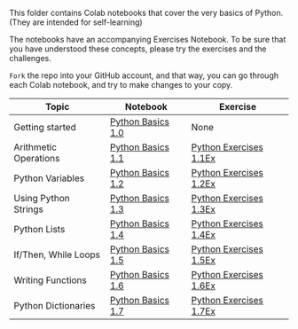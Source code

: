 
This folder contains Colab notebooks that cover the very basics of Python. (They are intended for self-learning)

The notebooks have an accompanying Exercises Notebook. To be sure that you have understood these concepts, 
please try the exercises and the challenges.

`Fork` the repo into your GitHub account, and that way, you can go through each Colab notebook, and try to make changes to your copy.



| Topic  	                | Notebook  	| Exercise  	|
|---	                    |---	|---	|
| Getting started  	        | [Python Basics 1.0](Python_Basics_1_0_Getting_Started_with_Python.ipynb)  	|   None                    	|
| Arithmetic Operations  	| [Python Basics 1.1](Python_Basics_1_1_Arithmetic_Operations_in_Python.ipynb)  	| [Python Exercises 1.1Ex](Python_Exercises_1_1_Exer_Arithmetic_Operators.ipynb)  	|
| Python Variables        	| [Python Basics 1.2](Python_Basics_1_2_Using_Variables.ipynb)  	| [Python Exercises 1.2Ex](Python_Exercises_1_2_Exer_Variables.ipynb)  	|
| Using Python Strings  	| [Python Basics 1.3](Python_Basics_1_3_String_Operations_in_Python.ipynb)  	| [Python Exercises 1.3Ex](Python_Exercises_1_3_Exer_Strings_in_Python.ipynb)  	|
| Python Lists  	        | [Python Basics 1.4](Python_Basics_1_4__Lists.ipynb)  	| [Python Exercises 1.4Ex](Python_Exercises_1_4__Exer_Lists.ipynb)  	|
| If/Then, While Loops  	| [Python Basics 1.5](Python_Basics_1_5_Control_of_Flow.ipynb)  	| [Python Exercises 1.5Ex](Python_Exercises_1_5_Exer_Control_of_Flow.ipynb)  	|
| Writing Functions       	| [Python Basics 1.6](Python_Basics_1_6_Writing_Functions.ipynb)  	| [Python Exercises 1.6Ex](Python_Exercises_1_6_Exer_Writing_Functions.ipynb)  	|
| Python Dictionaries     	| [Python Basics 1.7]()  	| [Python Exercises 1.7Ex]()  	|
